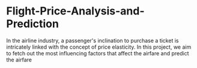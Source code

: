 # Flight-Price-Analysis-and-Prediction
In the airline industry, a passenger's inclination to purchase a ticket is intricately linked
with the concept of price elasticity. In this project, we aim to fetch out the most influencing factors that affect
the airfare and predict the airfare
